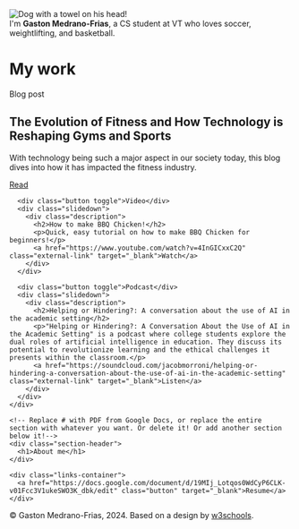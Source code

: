 <!DOCTYPE html>
<!-- This page is adapted from w3schools "How to make a link tree website https://www.w3schools.com/howto/howto_website_create_linktree.asp" -->
<html lang="en">

<head>
  <meta charset="utf-8" />
  <meta name="viewport" content="width=device-width, initial-scale=1" />
  <!-- Add your name below -->
  <title>Gaston Medrano-Frias</title>
  <link rel="stylesheet" href="css/style.css">
  <link rel="preconnect" href="https://fonts.googleapis.com">
  <link rel="preconnect" href="https://fonts.gstatic.com" crossorigin>
  <link href="https://fonts.googleapis.com/css2?family=Source+Code+Pro:ital,wght@0,200..900;1,200..900&display=swap" rel="stylesheet">
</head>

<body class="main-text-color">
  <!-- Content container. Everything except footer goes here -->
  <div class="container">
    <!-- Image and name container. Put your replacement photo—which you should crop to be square—in the images folder, then change the source attribute to images/yourportraitfilename.jpg. This path says, "Look in the images folder for yourportraitfilename.jpg." Be sure to change the alt text, too. -->
    <div class="image-container">
      <img src="images/DogProfile.jpg" alt="Dog with a towel on his head!">
    </div>
    <div class="intro">
      I'm <span class="name"><strong>Gaston Medrano-Frias</strong></span>, a CS student at VT who loves soccer, weightlifting, and basketball.
    </div>
    <div class="section-header">
      <h1>My work</h1>
    </div>
    <!-- Replace the # inside of the href="#" with your links. -->
    <div class="links-container">
      <div class="button toggle">Blog post</div>
      <div class="slidedown">
        <div class="description">
          <h2>The Evolution of Fitness and How Technology is Reshaping Gyms and Sports</h2>
          <p>With technology being such a major aspect in our society today, this blog dives into how it has impacted the fitness industry.</p>
          <a href="https://medium.com/@gaston7gemf_37436/the-evolution-of-fitness-and-how-technology-is-reshaping-gyms-and-sports-36ccb2cb85f9" class="external-link" target="_blank">Read</a>
        </div>
      </div>

      <div class="button toggle">Video</div>
      <div class="slidedown">
        <div class="description">
          <h2>How to make BBQ Chicken!</h2>
          <p>Quick, easy tutorial on how to make BBQ Chicken for beginners!</p>
          <a href="https://www.youtube.com/watch?v=4InGICxxC2Q" class="external-link" target="_blank">Watch</a>
        </div>
      </div>

      <div class="button toggle">Podcast</div>
      <div class="slidedown">
        <div class="description">
          <h2>Helping or Hindering?: A conversation about the use of AI in the academic setting</h2>
          <p>"Helping or Hindering?: A Conversation About the Use of AI in the Academic Setting" is a podcast where college students explore the dual roles of artificial intelligence in education. They discuss its potential to revolutionize learning and the ethical challenges it presents within the classroom.</p>
          <a href="https://soundcloud.com/jacobmorroni/helping-or-hindering-a-conversation-about-the-use-of-ai-in-the-academic-setting" class="external-link" target="_blank">Listen</a>
        </div>
      </div>
    </div>

    <!-- Replace # with PDF from Google Docs, or replace the entire section with whatever you want. Or delete it! Or add another section below it!-->
    <div class="section-header">
      <h1>About me</h1>
    </div>

    <div class="links-container">
      <a href="https://docs.google.com/document/d/19MIj_Lotqos0WdCyP6CLK-v01Fcc3V1ukeSWO3K_dbk/edit" class="button" target="_blank">Resume</a>
    </div>

  </div>
  <div class="footer">
    <p>© Gaston Medrano-Frias, 2024. Based on a design by <a
        href="https://www.w3schools.com/howto/howto_website_create_linktree.asp" target="_blank">w3schools</a>.
    </p>
  </div>
  <script type="text/javascript" src="js/slider.js"></script>
</body>

</html>
